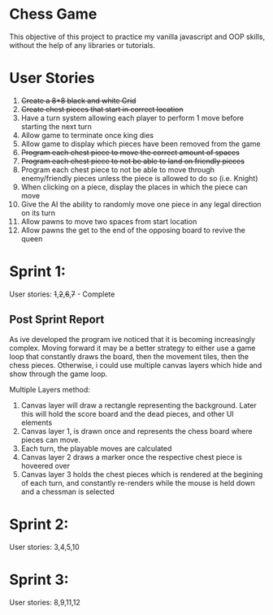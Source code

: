 # Chess Game

This objective of this project to practice my vanilla javascript and OOP skills, without the help of any libraries or tutorials.

# User Stories
1. ~~Create a 8*8 black and white Grid~~
2. ~~Create chest pieces that start in correct location~~
3. Have a turn system allowing each player to perform 1 move before starting the next turn
4. Allow game to terminate once king dies
5. Allow game to display which pieces have been removed from the game
6. ~~Program each chest piece to move the correct amount of spaces~~
7. ~~Program each chest piece to not be able to land on friendly pieces~~
8. Program each chest piece to not be able to move through enemy/friendly pieces unless the piece is allowed to do so (i.e. Knight)
9. When clicking on a piece, display the places in which the piece can move
10. Give the AI the ability to randomly move one piece in any legal direction on its turn
11. Allow pawns to move two spaces from start location
12. Allow pawns the get to the end of the opposing board to revive the queen


# Sprint 1:
  User stories: ~~1~~,~~2~~,~~6~~,~~7~~ - Complete
  ## Post Sprint Report
  As ive developed the program ive noticed that it is becoming increasingly complex. Moving forward it may be a better strategy to either use a game loop that constantly draws the board, then the movement tiles, then the chess pieces. Otherwise, i could use multiple canvas layers which hide and show through the game loop.

  Multiple Layers method:
  1. Canvas layer will draw a rectangle representing the background. Later this will hold the score board and the dead pieces, and other UI elements
  2. Canvas layer 1, is drawn once and represents the chess board where pieces can move.
  3. Each turn, the playable moves are calculated
  4. Canvas layer 2 draws a marker once the respective chest piece is hoveered over
  5. Canvas layer 3 holds the chest pieces which is rendered at the begining of each turn, and constantly re-renders while the mouse is held down and a chessman is selected


# Sprint 2:
  User stories: 3,4,5,10
# Sprint 3:
  User stories: 8,9,11,12


